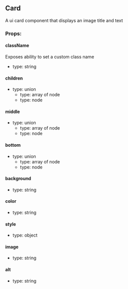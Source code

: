 ## Card
A ui card component that displays an image title and text

### Props:

#### className
Exposes ability to set a custom class name
 - type: string

#### children
 - type: union
   - type: array of node
   - type: node

#### middle
 - type: union
   - type: array of node
   - type: node

#### bottom
 - type: union
   - type: array of node
   - type: node

#### background
 - type: string

#### color
 - type: string

#### style
 - type: object

#### image
 - type: string

#### alt
 - type: string

